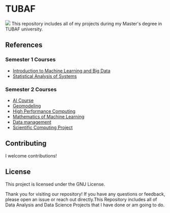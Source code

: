 # TUBAF
<img src='https://github.com/parsabe/TUBAF/blob/master/logo.png'>
This repository includes all of my projects during my Master's degree in TUBAF university.


## References

### Semester 1 Courses
<ul>
  <li><a href="https://github.com/parsabe/TUBAF/tree/master/Courses/Semester%201/Introduction%20of%20machine%20learning">Introduction to Machine Learning and Big Data</a></li>
  <li><a href="https://github.com/parsabe/TUBAF/tree/master/Courses/Semester%201/Statistische%20Analyse%20von%20Systemen">Statistical Analysis of Systems</a></li>
</ul>

### Semester 2 Courses
<ul>
  <li><a href="https://github.com/parsabe/TUBAF/tree/master/Courses/Semester%202/AI">AI Course</a></li>
  <li><a href="https://github.com/parsabe/TUBAF/tree/master/Courses/Semester%202/Geomodeling">Geomodeling</a></li>
  <li><a href="https://github.com/parsabe/TUBAF/tree/master/Courses/Semester%202/HPC%20-%20High%20Performance%20computing/PVL">High Performance Computing</a></li>
  <li><a href="https://github.com/parsabe/TUBAF/tree/master/Courses/Semester%202/Math%20of%20Machine%20Learning">Mathematics of Machine Learning</a></li>
  <li><a href="https://github.com/parsabe/TUBAF/tree/master/Courses/Semester%202/Datenmanagement">Data management</a></li>
  <li><a href="https://github.com/parsabe/TUBAF/tree/master/Courses/Semester%202/Scientific%20computing%20project">Scientific Computing Project</a></li>
</ul>



## Contributing

I welcome contributions! 

## License

This project is licensed under the GNU License. 


Thank you for visiting our repository! If you have any questions or feedback, please open an issue or reach out directly.This Repository includes all of Data Analysis and Data Science Projects that I have done or am going to do.
